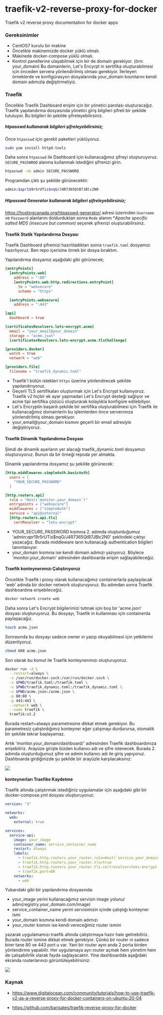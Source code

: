 # traefik-v2-reverse-proxy-for-docker

Traefik v2 reverse proxy documentation for docker apps


### Gereksinimler

- CentOS7 kurulu bir makine
- Öncelikle makinemizde docker yüklü olmalı.
- Makinede docker-compose yüklü olmalı.
- Kontrol panellerine ulaşabilmek için bir de domain gerekiyor. (örn: your_domain) Bu domainlerin, Let's Encyrpt in sertifika oluşturabilmesi için önceden servera yönlendirilmiş olması gerekiyor. İlerleyen örneklerde ve konfigürasyon dosyalarında your_domain kısımlarını kendi domain adımızla değiştirmeliyiz.
### Traefik 

Öncelikle Traefik Dashboard erişim için bir yönetici parolası oluşturacağız. Traefik yapılandırma dosyasında yönetici giriş bilgileri şifreli bir şekilde tutuluyor. Bu bilgileri iki şekilde şifreleyebilirsiniz.

##### htpasswd kullanarak bilgileri şifreleyebilirsiniz;

Önce `htpasswd` için gerekli paketleri yüklüyoruz.

```bash
sudo yum install httpd-tools
```
Daha sonra `htpasswd` ile Dashboard için kullanacağımız şifreyi oluşturuyoruz. `SECURE_PASSWROD` alanına kullanmak istediğini şifrenizi girin.

```bash
htpasswd -nb admin SECURE_PASSWORD
```

Programdan çıktı şu şekilde görünecektir:

```bash
admin:$apr1$9r5rUTis$nqG/J4R7365QtB7JBlc2N0
```

##### Htpasswd Generator kullanarak bilgileri şifreleyebilirsiniz;

https://hostingcanada.org/htpasswd-generator/ adresi üzerinden `Username` ve `Password` alanlarını doldurduktan sonra `Mode` alanını **Apache specific salted MD5 (insecure but common)* seçerek şifrenizi oluşturabilirsiniz.

#### Traefik Statik Yapılandırma Dosyası

Traefik Dashboard şifremizi hazırlıladıktan sonra `traefik.toml` dosyamızı hazırlıyoruz. Ben repo içerisine örnek bir dosya bıraktım.

Yapılandırma dosyamız aşağıdaki gibi görünecek;

```toml
[entryPoints]
  [entryPoints.web]
    address = ":80"
    [entryPoints.web.http.redirections.entryPoint]
      to = "websecure"
      scheme = "https"

  [entryPoints.websecure]
    address = ":443"

[api]
  dashboard = true

[certificatesResolvers.lets-encrypt.acme]
  email = "your_email@your_domain"
  storage = "acme.json"
  [certificatesResolvers.lets-encrypt.acme.tlsChallenge]

[providers.docker]
  watch = true
  network = "web"

[providers.file]
  filename = "traefik_dynamic.toml"
```
- Traefik'i bütün istekleri `https` üzerine yönlendirecek şekilde yapılandırıyoruz. 
- Geçerli TLS sertifikaları oluşturmak için Let's Encrypt kullanıyoruz. Traefik v2 hiçbir ek ayar yapmadan Let's Encrypt desteği sağlıyor ve acme tipi sertifika çözücü oluşturarak kolaylıkla konfigüre edilebiliyor.
- Let's Encryptin başarılı şekilde bir sertifika oluşturabilmesi için Traefik ile kullanacağımız domainlerin bu işlemlerden önce serverımıza yönlendirilmiş olması gerekiyor.
- your_email@your_domain kısmını geçerli bir email adresiyle değiştiriyoruz.
#### Traefik Dinamik Yapılandırma Dosyası

Şimdi de dinamik ayarların yer alacağı traefik_dynamic.toml dosyamızı oluşturuyoruz. Bunun da bir örneği repoda yer almakta.

Dinamik yapılandırma dosyamız şu şekilde görünecek:

```toml
[http.middlewares.simpleAuth.basicAuth]
  users = [
    "YOUR_SECURE_PASSWORD"
  ]

[http.routers.api]
  rule = "Host(`monitor.your_domain`)"
  entrypoints = ["websecure"]
  middlewares = ["simpleAuth"]
  service = "api@internal"
  [http.routers.api.tls]
    certResolver = "lets-encrypt"
```
- YOUR_SECURE_PASSWORD kısmına 2. adımda oluşturduğumuz 'admin:$apr1$9r5rUTis$nqG/J4R7365QtB7JBlc2N0' şeklindeki çıktıyı yazacağız. Burada middleware ların kullanacağı authentication bilgileri tanımlanıyor.
- your_domain kısmına ise kendi domain adımızı yazıyoruz. Böylece 'monitor.your_domain' adresinden dashboarda erişim sağlayabileceğiz.

#### Traefik konteynerımızı Çalıştırıyoruz

Öncelikle Traefik i proxy olarak kullanacağımız containerlarla paylaşılacak 'web' adında bir docker network oluşturuyoruz. Bu adımdan sonra Traefik dashboardına erişebileceğiz.

```bash
docker network create web
```

Daha sonra Let's Encrypt bilgilerimizi tutmak için boş bir 'acme.json' dosyası oluşturuyoruz. Bu dosyayı, Traefik in kullanması için containerda paylaşacağız.

```bash
touch acme.json
```

Sonrasında bu dosyayı sadece owner ın yazıp okuyabilmesi için yetkilerini düzenliyoruz.

```bash
chmod 600 acme.json
```

Son olarak bu komut ile Traefik konteynerımızı oluşturuyoruz.

```bash
docker run -d \
  --restart=always \
  -v /var/run/docker.sock:/var/run/docker.sock \
  -v $PWD/traefik.toml:/traefik.toml \
  -v $PWD/traefik_dynamic.toml:/traefik_dynamic.toml \
  -v $PWD/acme.json:/acme.json \
  -p 80:80 \
  -p 443:443 \
  --network web \
  --name traefik \
  traefik:v2.2
```
Burada restart=always parametresine dikkat etmek gerekiyor. Bu parametresiz çalıştırdığımız konteyner eğer çalışmayı durdurursa, otomatik bir şekilde tekrar başlayamaz.

Artık 'monitor.your_domain/dashboard/' adresinden Traefik dashboardımıza erişebiliriz. Arayüze girişte bizden kullanıcı adı ve şifre istenecek. Burada 2. adımda oluşturduğumuz şifre ve admin kullanıcı adı ile giriş yapıyoruz. Dashboarda girdiğinizde şu şekilde bir arayüzle karşılacaksınız: 

[![](https://github.com/berkevaroll/traefik-v2-reverse-proxy-for-docker/blob/main/traefik_2_empty_dashboard.1.png)](https://github.com/berkevaroll/traefik-v2-reverse-proxy-for-docker/blob/main/traefik_2_empty_dashboard.1.png)

#### konteynerları Traefike Kaydetme

Traefik altında çalıştırmak istediğiniz uygulamalar için aşağıdaki gibi bir docker-compose.yml dosyası oluşturuyoruz:

```yml
version: "3"

networks:
  web:
    external: true

services:
  service-api:
    image: your_image
    container_name: service_container_name
    restart: always
    labels:
      - traefik.http.routers.your_router.rule=Host(`service.your_domain`)
      - traefik.http.routers.your_router.tls=true
      - traefik.http.routers.your_router.tls.certresolver=lets-encrypt
      - traefik.port=80
    networks:
      - web
```

Yukarıdaki gibi bir yapılandırma dosyasında:

- your_image yerini kullanacağımız servisin image yolunu/ adını(registry.your_domain.com/image)
- service_container_name yerini servisimizin içinde çalıştığı konteyner ismi
- your_domain kısmına kendi domain adımızı
- your_router kısmını ise kendi vereceğimiz router ismini
	
yazarak uygulamamızı traefik altında çalıştırmaya hazır hale getirebiliriz. Burada router ismine dikkat etmek gerekiyor. Çünkü bir router ın sadece birer tane 80 ve 443 port u var. Yani bir router aynı anda 2 porta birden yönlendirme yapabilir.
Her uygulamaya ayrı router açmak hem yönetim hem de çalışabilirlik olarak fayda sağlayacaktır. Yine dashboardda aşağıdaki ekranda routerlarınızı görüntüleyebilirsiniz:


[![](https://github.com/berkevaroll/traefik-v2-reverse-proxy-for-docker/blob/main/traefik_2_http_routers.1.png)](https://github.com/berkevaroll/traefik-v2-reverse-proxy-for-docker/blob/main/traefik_2_http_routers.1.png)

### Kaynak

- https://www.digitalocean.com/community/tutorials/how-to-use-traefik-v2-as-a-reverse-proxy-for-docker-containers-on-ubuntu-20-04

- https://github.com/barisates/traefik-reverse-proxy-for-docker
